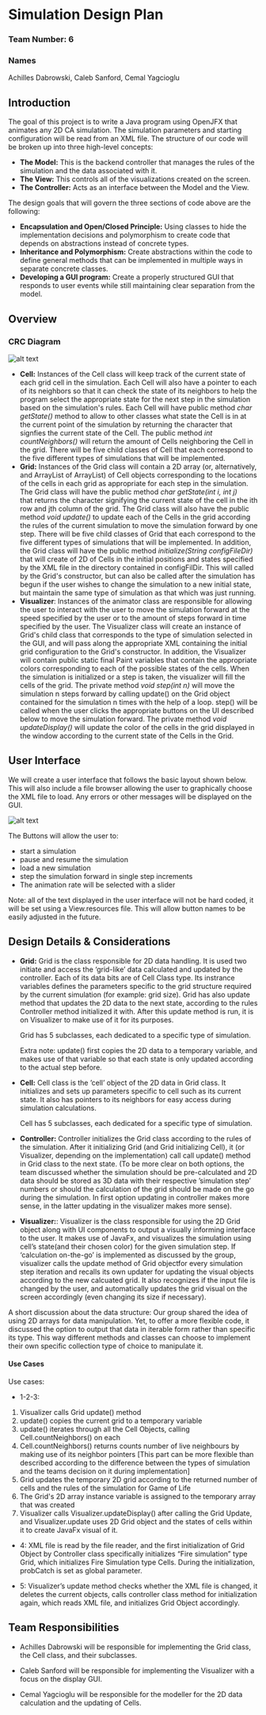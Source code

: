 # Simulation Design Plan
### Team Number: 6
### Names
Achilles Dabrowski,
Caleb Sanford,
Cemal Yagcioglu 

## Introduction
The goal of this project is to write a Java program using OpenJFX that animates any 2D CA simulation. The simulation
parameters and starting configuration will be read from an XML file. The structure of our code will be broken up into 
three high-level concepts:
- __The Model:__ This is the backend controller that manages the rules of the simulation and the data associated with
it.
- __The View:__ This controls all of the visualizations created on the screen.
- __The Controller:__ Acts as an interface between the Model and the View. 

The design goals that will govern the three sections of code above are the following:
- __Encapsulation and Open/Closed Principle:__ Using classes to hide the implementation decisions and polymorphism to 
create code that depends on abstractions instead of concrete types.
- __Inheritance and Polymorphism:__ Create abstractions within the code to define general methods that can be 
implemented in multiple ways in separate concrete classes.
- __Developing a GUI program:__ Create a properly structured GUI that responds to user events while 
still maintaining clear separation from the model.

## Overview
### CRC Diagram
![alt text](sim-CRC.png)
* __Cell:__ Instances of the Cell class will keep track of the current state of each grid cell
in the simulation. Each Cell will also have a pointer to each of its neighbors
so that it can check the state of its neighbors to help the program select the appropriate
state for the next step in the simulation based on the simulation's rules. Each
Cell will have public method *char getState()* method to allow to other classes what state the Cell
is in at the current point of the simulation by returning the character that signfies
the current state of the Cell. The public method *int countNeighbors()* will return
the amount of Cells neighboring the Cell in the grid. There will be five child classes of Cell that each
correspond to the five different types of simulations that will be implemented. 
* __Grid:__ Instances of the Grid class will contain a 2D array (or, alternatively,
and ArrayList of ArrayList<Cell>) of Cell objects
corresponding to the locations of the cells in each grid as appropriate for each
step in the simulation. The Grid class will have the public method *char getState(int i, int j)*  
that returns the character signifying the current state of the cell in the ith 
row and jth column of the grid. The Grid class will also have the public method
*void update()* to update each of the Cells in the grid according the rules of the current
simulation to move the simulation forward by one step. There will be five child 
classes of Grid that each correspond to the five different types of simulations 
that will be implemented. In addition, the Grid class will have the public method
*initialize(String configFileDir)* that will create of 2D of Cells in the initial positions
and states specified by the XML file in the directory contained in configFilDir. 
This will called by the Grid's constructor, but can also be called after the simulation
has begun if the user wishes to change the simulation to a new initial state, but 
maintain the same type of simulation as that which was just running. 
* __Visualizer__: Instances of the animator class are responsible for allowing
the user to interact with the user to move the simulation forward at the speed
specified by the user or to the amount of steps forward in time specified by the user. 
The Visualizer class will create an instance of Grid's child class that corresponds
to the type of simulation selected in the GUI, and will pass along the appropriate
XML containing the initial grid configuration to the Grid's constructor. In addition,
the Visualizer will contain public static final Paint variables that contain the appropriate
colors corresponding to each of the possible states of the cells. When the simulation
is initialized or a step is taken, the visualizer will fill the cells of the grid.
The private method *void step(int n)* will move the simulation n steps forward by
calling update() on the Grid object contained for the simulation n times with the help
of a loop. step() will be called when the user clicks the appropriate buttons
on the UI described below to move the simulation forward. The private method 
*void updateDisplay()* will update the color of the cells in the grid displayed in
the window according to the current state of the Cells in the Grid. 

## User Interface
We will create a user interface that follows the basic layout shown below. This will also include a file browser 
allowing the user to graphically choose the XML file to load. Any errors or other messages will be displayed on the 
GUI.

![alt text](CS308%20Simulation%20GUI.jpg)

The Buttons will allow the user to:
- start a simulation
- pause and resume the simulation
- load a new simulation
- step the simulation forward in single step increments 
- The animation rate will be selected with a slider

Note: all of the text displayed in the user interface will not be hard coded, it will be set using a View.resources file. This 
will allow button names to be easily adjusted in the future. 
## Design Details & Considerations
* __Grid:__
    Grid is the class responsible for 2D data handling. It is used two initiate and access the ‘grid-like’ data calculated and updated by the controller. Each of its data bits are of Cell Class type. Its instrance variables defines the parameters specific to the grid structure required by the current simulation (for example: grid size).  Grid has also update method that updates the 2D data to the next state, according to the rules Controller method initialized it with. After this update method is run, it is on Visualizer to make use of it for its purposes. 
	
	Grid has 5 subclasses, each dedicated to a specific type of simulation.

    Extra note: update() first copies the 2D data to a temporary variable, and makes use of that variable so that each state is only updated according to the actual step before. 

* __Cell:__
	Cell class is the ’cell’ object of the 2D data in Grid class. It initializes and sets up parameters specific to cell such as its current state. It also has pointers to its neighbors for easy access during simulation calculations. 
	
	Cell has 5 subclasses, each dedicated for a specific type of simulation.


* __Controller:__
	Controller initializes the Grid class according to the rules of the simulation. After it initializing Grid (and Grid initializing Cell), it (or Visualizer, depending on the implementation) call call update() method in Grid class to the next state. (To be more clear on both options, the team discussed whether the simulation should be pre-calculated and 2D data should be stored as 3D data with their respective ’simulation step’ numbers or should the  calculation of the grid should be made on the go during the simulation. In first option updating in controller makes more sense, in the latter updating in the visualizer makes more sense).

* __Visualizer:__:
	Visualizer is the class responsible for using the 2D Grid object along with UI components to output a visually informing interface to the user. It makes use of JavaFx, and visualizes the simulation using cell’s state(and their chosen color) for the given simulation step. If ‘calculation on-the-go’ is implemented as discussed by the group, visualizer calls the update method of Grid objectfor every simulation step iteration and recalls its own updater for updating the visual objects according to the new calcuated grid. It also recognizes if the input file is changed by the user, and automatically updates the grid visual on the screen accordingly (even changing its size if necessary). 


A short discussion about the data structure: Our group shared the idea of using 2D arrays for data manipulation. Yet, to offer a more flexible code, it discussed the option to output that data in iterable form rather than specific its type. This way different methods and classes can choose to implement their own specific collection type of choice to manipulate it. 

#### Use Cases
Use cases: 
* 1-2-3:
1. Visualizer calls Grid update() method 
2. update() copies the current grid to a temporary variable
3. update() iterates through all the Cell Objects, calling Cell.countNeighbors() on each
4. Cell.countNeighbors() returns counts number of live neighbours by making use of its neighbor pointers [This part can be more flexible than described according to the difference between the types of simulation and the teams decision on it during implementation] 
5. Grid updates the temporary 2D grid according to the returned number of cells and the rules of the simulation for Game of Life
6. The Grid's 2D array instance variable is assigned to the temporary array that was created
7. Visualizer calls Visualizer.updateDisplay() after calling the Grid Update, and Visualizer.update uses 2D Grid object and the states of cells within it to create JavaFx visual of it.
 
* 4: XML file is read by the file reader, and the first initialization of Grid Object by Controller class specifically initializes “Fire simulation” type Grid, which initializes Fire Simulation type Cells. During the initialization, probCatch is set as global parameter. 

* 5: Visualizer’s update method checks whether the XML file is changed, it deletes the current objects, calls controller class method for initialization again, which reads XML file, and initializes Grid Object accordingly. 
	



## Team Responsibilities

 * Achilles Dabrowski will be responsible for implementing the Grid class, the
 Cell class, and their subclasses. 

 * Caleb Sanford will be responsible for implementing the Visualizer with a 
 focus on the display GUI.

 * Cemal Yagcioglu will be responsible for the modeller for the 2D data calculation 
 and the updating of Cells.

